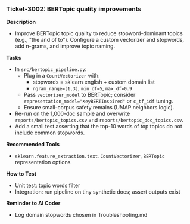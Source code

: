 ### Ticket-3002: BERTopic quality improvements

**Description**
- Improve BERTopic topic quality to reduce stopword-dominant topics (e.g., "the and of to"). Configure a custom vectorizer and stopwords, add n-grams, and improve topic naming.

**Tasks**
- In `src/bertopic_pipeline.py`:
  - Plug in a `CountVectorizer` with:
    - stopwords = sklearn english + custom domain list
    - `ngram_range=(1,3)`, `min_df=5`, `max_df=0.9`
  - Pass `vectorizer_model` to BERTopic; consider `representation_model="KeyBERTInspired"` or `c_tf_idf` tuning.
  - Ensure small-corpus safety remains (UMAP neighbors logic).
- Re-run on the 1,000-doc sample and overwrite `reports/bertopic_topics.csv` and `reports/bertopic_doc_topics.csv`.
- Add a small test asserting that the top-10 words of top topics do not include common stopwords.

**Recommended Tools**
- `sklearn.feature_extraction.text.CountVectorizer`, `BERTopic` representation options

**How to Test**
- Unit test: topic words filter
- Integration: run pipeline on tiny synthetic docs; assert outputs exist

**Reminder to AI Coder**
- Log domain stopwords chosen in Troubleshooting.md 